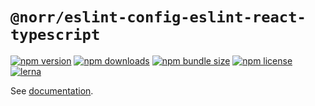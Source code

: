 # `@norr/eslint-config-eslint-react-typescript`

[![npm version](https://img.shields.io/npm/v/@norr/eslint-config-eslint-react-typescript.svg)](https://www.npmjs.com/package/@norr/eslint-config-eslint-react-typescript)
[![npm downloads](https://img.shields.io/npm/dm/@norr/eslint-config-eslint-react-typescript.svg)](https://www.npmjs.com/package/@norr/eslint-config-eslint-react-typescript)
[![npm bundle size](https://img.shields.io/bundlephobia/minzip/@norr/eslint-config-eslint-react-typescript)](https://www.npmjs.com/package/@norr/eslint-config-eslint-react-typescript)
[![npm license](https://img.shields.io/npm/l/@norr/eslint-config-eslint-react-typescript)](https://www.npmjs.com/package/@norr/eslint-config-eslint-react-typescript)
[![lerna](https://img.shields.io/badge/maintained%20with-lerna-cc00ff.svg)](https://lerna.js.org/)

See [documentation](https://norr.vercel.app/eslint/react-with-typescript/).
